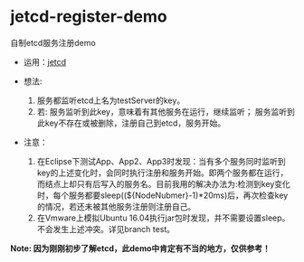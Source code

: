 # jetcd-register-demo
自制etcd服务注册demo
* 运用：[jetcd](https://github.com/coreos/jetcd)
* 想法:
    1. 服务都监听etcd上名为testServer的key。
    2. 若: 
            服务监听到此key，意味着有其他服务在运行，继续监听；
            服务监听到此key不存在或被删除，注册自己到etcd，服务开始。
   
* 注意：
    1. 在Eclipse下测试App、App2、App3时发现：当有多个服务同时监听到key的上述变化时，会同时执行注册和服务开始。即两个服务都在运行，而结点上却只有后写入的服务名。目前我用的解决办法为:检测到key变化时，每个服务都要sleep((${NodeNubmer}-1)\*20ms)后，再次检查key的情况，若还未被其他服务注册则注册自己。
    2. 在Vmware上模拟Ubuntu 16.04执行jar包时发现，并不需要设置sleep。不会发生上述冲突。详见branch test。

**Note: 因为刚刚初步了解etcd，此demo中肯定有不当的地方，仅供参考！**
